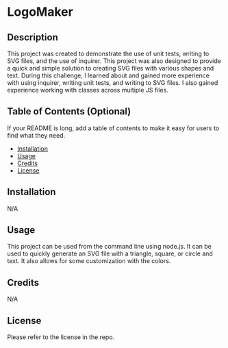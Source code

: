 # LogoMaker

## Description

This project was created to demonstrate the use of unit tests, writing to SVG files, and the use of inquirer. This project was also designed to provide a quick and simple solution to creating SVG files with various shapes and text. During this challenge, I learned about and gained more experience with using inquirer, writing unit tests, and writing to SVG files. I also gained experience working with classes across multiple JS files.

## Table of Contents (Optional)

If your README is long, add a table of contents to make it easy for users to find what they need.

- [Installation](#installation)
- [Usage](#usage)
- [Credits](#credits)
- [License](#license)

## Installation

N/A

## Usage

This project can be used from the command line using node.js. It can be used to quickly generate an SVG file with a triangle, square, or circle and text. It also allows for some customization with the colors.

## Credits

N/A

## License

Please refer to the license in the repo.
